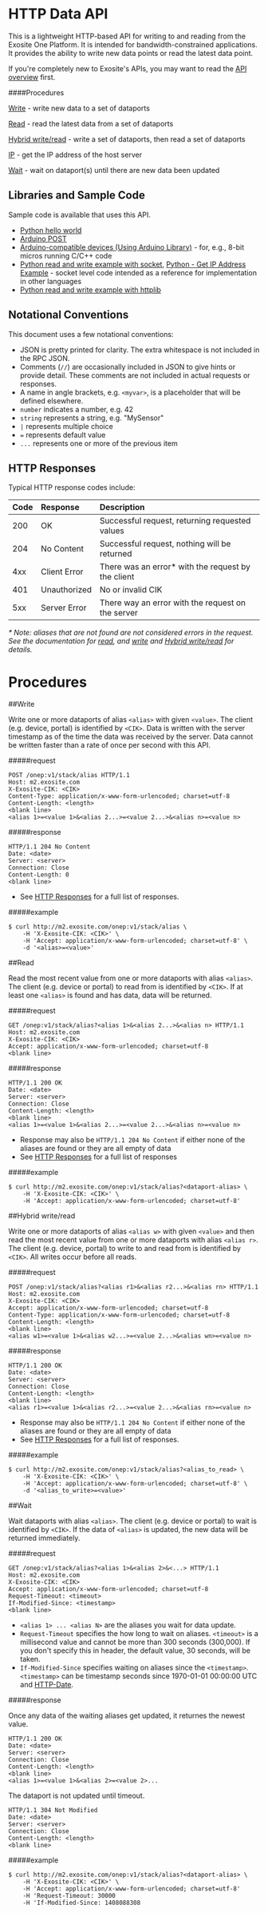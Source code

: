 # HTTP Data API

This is a lightweight HTTP-based API for writing to and reading from the Exosite One Platform. It is intended for bandwidth-constrained applications. It provides the ability to write new data points or read the latest data point.

If you're completely new to Exosite's APIs, you may want to read the [API overview](../README.md) first.


####Procedures

[Write](#write) - write new data to a set of dataports

[Read](#read) - read the latest data from a set of dataports

[Hybrid write/read](#hybrid-writeread) - write a set of dataports, then read a set of dataports

[IP](#ip) - get the IP address of the host server 

[Wait](#wait) - wait on dataport(s) until there are new data been updated

## Libraries and Sample Code

Sample code is available that uses this API.

* [Python hello world](https://github.com/exosite-garage/python_helloworld)
* [Arduino POST](https://github.com/exosite-garage/arduino_http_post)
* [Arduino-compatible devices (Using Arduino Library)](https://github.com/exosite-garage/fluid_simple_cloud) - for, e.g., 8-bit micros running C/C++ code
* [Python read and write example with socket](https://github.com/exosite-garage/utility_scripts/blob/master/http_https_data_interface_read_write_socket_example.py), [Python - Get IP Address Example](https://github.com/exosite-garage/utility_scripts/blob/master/http_https_data_interface_get_ip_socket_example.py) - socket level code intended as a reference for implementation in other languages
* [Python read and write example with httplib](https://github.com/exosite-garage/utility_scripts/blob/master/http_https_data_interface_read_write_example.py)

## Notational Conventions

This document uses a few notational conventions:

* JSON is pretty printed for clarity. The extra whitespace is not included in the RPC JSON.
* Comments (`//`) are occasionally included in JSON to give hints or provide detail. These comments are not included in actual requests or responses.
* A name in angle brackets, e.g. `<myvar>`, is a placeholder that will be defined elsewhere.
* `number` indicates a number, e.g. 42
* `string` represents a string, e.g. "MySensor"
* `|` represents multiple choice
* `=` represents default value
* `...` represents one or more of the previous item

## HTTP Responses

Typical HTTP response codes include:

| Code   | Response      | Description                                          |
| ------ |:--------------|:-----------------------------------------------------|
| 200    | OK            | Successful request, returning requested values       |
| 204    | No Content    | Successful request, nothing will be returned         |
| 4xx    | Client Error  | There was an error\* with the request by the client  |
| 401    | Unauthorized  | No or invalid CIK                                    |
| 5xx    | Server Error  | There way an error with the request on the server    |

_\* Note: aliases that are not found are not considered errors in the request. See the documentation for [read](#read), and [write](#write) and [Hybrid write/read](#hybrid-writeread) for details._

# Procedures

##Write

Write one or more dataports of alias `<alias>` with given `<value>`. The client (e.g. device, portal) is identified by `<CIK>`. Data is written with the server timestamp as of the time the data was received by the server. Data cannot be written faster than a rate of once per second with this API.

#####request

```
POST /onep:v1/stack/alias HTTP/1.1 
Host: m2.exosite.com 
X-Exosite-CIK: <CIK> 
Content-Type: application/x-www-form-urlencoded; charset=utf-8 
Content-Length: <length> 
<blank line>
<alias 1>=<value 1>&<alias 2...>=<value 2...>&<alias n>=<value n>
```

#####response

```
HTTP/1.1 204 No Content 
Date: <date> 
Server: <server> 
Connection: Close 
Content-Length: 0 
<blank line>
```

* See [HTTP Responses](#http-responses) for a full list of responses.

#####example

```
$ curl http://m2.exosite.com/onep:v1/stack/alias \
    -H 'X-Exosite-CIK: <CIK>' \
    -H 'Accept: application/x-www-form-urlencoded; charset=utf-8' \
    -d '<alias>=<value>'
```


##Read

Read the most recent value from one or more dataports with alias `<alias>`. The client (e.g. device or portal) to read from is identified by `<CIK>`. If at least one `<alias>` is found and has data, data will be returned.

#####request

```
GET /onep:v1/stack/alias?<alias 1>&<alias 2...>&<alias n> HTTP/1.1 
Host: m2.exosite.com 
X-Exosite-CIK: <CIK> 
Accept: application/x-www-form-urlencoded; charset=utf-8 
<blank line>
```

#####response

```
HTTP/1.1 200 OK 
Date: <date> 
Server: <server> 
Connection: Close
Content-Length: <length> 
<blank line>
<alias 1>=<value 1>&<alias 2...>=<value 2...>&<alias n>=<value n>
```

* Response may also be `HTTP/1.1 204 No Content` if either none of the aliases are found or they are all empty of data
* See [HTTP Responses](#http-responses) for a full list of responses

#####example

```
$ curl http://m2.exosite.com/onep:v1/stack/alias?<dataport-alias> \
    -H 'X-Exosite-CIK: <CIK>' \
    -H 'Accept: application/x-www-form-urlencoded; charset=utf-8' 
```


##Hybrid write/read

Write one or more dataports of alias `<alias w>` with given `<value>` and then read the most recent value from one or more dataports with alias `<alias r>`. The client (e.g. device, portal) to write to and read from is identified by `<CIK>`. All writes occur before all reads.

#####request

```
POST /onep:v1/stack/alias?<alias r1>&<alias r2...>&<alias rn> HTTP/1.1 
Host: m2.exosite.com 
X-Exosite-CIK: <CIK> 
Accept: application/x-www-form-urlencoded; charset=utf-8 
Content-Type: application/x-www-form-urlencoded; charset=utf-8
Content-Length: <length> 
<blank line>
<alias w1>=<value 1>&<alias w2...>=<value 2...>&<alias wn>=<value n>
```

#####response

```
HTTP/1.1 200 OK
Date: <date> 
Server: <server> 
Connection: Close 
Content-Length: <length> 
<blank line>
<alias r1>=<value 1>&<alias r2...>=<value 2...>&<alias rn>=<value n>
```

* Response may also be `HTTP/1.1 204 No Content` if either none of the aliases are found or they are all empty of data
* See [HTTP Responses](#http-responses) for a full list of responses.

#####example

```
$ curl http://m2.exosite.com/onep:v1/stack/alias?<alias_to_read> \
    -H 'X-Exosite-CIK: <CIK>' \
    -H 'Accept: application/x-www-form-urlencoded; charset=utf-8' \
    -d '<alias_to_write>=<value>'
```


##Wait

Wait dataports with alias `<alias>`. The client (e.g. device or portal) to wait is identified by `<CIK>`. If the data of `<alias>` is updated, the new data will be returned immediately.

#####request

```
GET /onep:v1/stack/alias?<alias 1>&<alias 2>&<...> HTTP/1.1 
Host: m2.exosite.com 
X-Exosite-CIK: <CIK> 
Accept: application/x-www-form-urlencoded; charset=utf-8 
Request-Timeout: <timeout>
If-Modified-Since: <timestamp>
<blank line>
```

* `<alias 1> ... <alias N>` are the aliases you wait for data update.
* `Request-Timeout` specifies the how long to wait on aliases.  `<timeout>` is a millisecond value and cannot be more than 300 seconds (300,000).  If you don't specify this in header, the default value, 30 seconds, will be taken.
* `If-Modified-Since` specifies waiting on aliases since the `<timestamp>`.  `<timestamp>` can be timestamp seconds since 1970-01-01 00:00:00 UTC and <a href=http://www.w3.org/Protocols/rfc2616/rfc2616-sec14.html>HTTP-Date</a>.

#####response

Once any data of the waiting aliases get updated, it returnes the newest value.

```
HTTP/1.1 200 OK 
Date: <date> 
Server: <server> 
Connection: Close
Content-Length: <length> 
<blank line>
<alias 1>=<value 1>&<alias 2>=<value 2>...
```

The dataport is not updated until timeout.

```
HTTP/1.1 304 Not Modified
Date: <date> 
Server: <server> 
Connection: Close
Content-Length: <length> 
<blank line>
```

#####example

```
$ curl http://m2.exosite.com/onep:v1/stack/alias?<dataport-alias> \
    -H 'X-Exosite-CIK: <CIK>' \
    -H 'Accept: application/x-www-form-urlencoded; charset=utf-8' 
    -H 'Request-Timeout: 30000 
    -H 'If-Modified-Since: 1408088308
```
